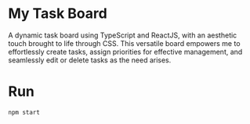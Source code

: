# My Task Board
 A dynamic task board using TypeScript and ReactJS, with an aesthetic touch brought to life through CSS. This versatile board empowers me to effortlessly create tasks, assign priorities for effective management, and seamlessly edit or delete tasks as the need arises.
 # Run
 `npm start`

